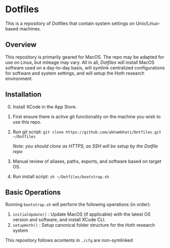 # Dotfiles
This is a repository of Dotfiles that contain system settings on Unix/Linux-based machines.


## Overview
This repository is primarily geared for MacOS. The repo may be adapted for use on Linux, but mileage may vary. All in all, *Dotfiles* will install MacOS software used on a day-to-day basis, will symlink centralized configurations for software and system settings, and will setup the Hoth research environment. 


## Installation
0. Install XCode in the App Store.
1. First ensure there is active git functionality on the machine you wish to use this repo.
2. Run git script: `git clone https://github.com/akhambhati/Dotfiles.git ~/Dotfiles`
  
   *Note: you should clone as HTTPS, as SSH will be setup by the Dotfile repo*

3. Manual review of aliases, paths, exports, and software based on target OS. 
3. Run install script: `sh ~/Dotfiles/bootstrap.sh`


## Basic Operations
Running `bootstrap.sh` will perform the following operations (in order):
1. `initialUpdate()`    : Update MacOS (if applicable) with the latest OS version and software, and install XCode CLI.
2. `setupHoth()`        : Setup canonical folder structure for the Hoth research system



This repository follows acontents in `./cfg` are non-symlinked 
